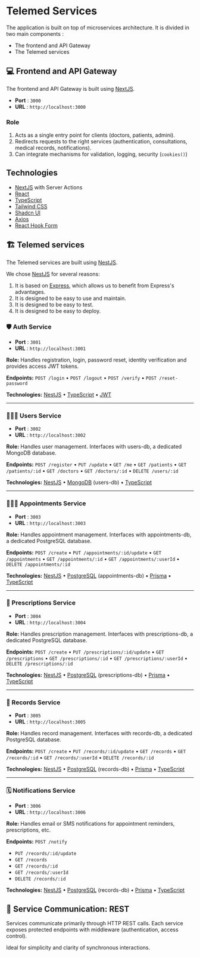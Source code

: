 # Telemed Services

The application is built on top of microservices architecture. It is divided in two main components : 
- The frontend and API Gateway
- The Telemed services

## 💻 Frontend and API Gateway
The frontend and API Gateway is built using [NextJS](https://nextjs.org/).

- **Port** : `3000`
- **URL** : `http://localhost:3000`

### Role
1. Acts as a single entry point for clients (doctors, patients, admini).
2. Redirects requests to the right services (authentication, consultations, medical records, notifications).
3. Can integrate mechanisms for validation, logging, security (`cookies()`)

## Technologies
- [NextJS](https://nextjs.org/) with Server Actions
- [React](https://reactjs.org/)
- [TypeScript](https://www.typescriptlang.org/)
- [Tailwind CSS](https://tailwindcss.com/)
- [Shadcn UI](https://ui.shadcn.com/)
- [Axios](https://www.axios.io/)
- [React Hook Form](https://react-hook-form.com/)

## 🏗️ Telemed services
The Telemed services are built using [NestJS](https://docs.nestjs.com/).

We chose [NestJS](https://docs.nestjs.com/) for several reasons:
1. It is based on [Express](https://expressjs.com/), which allows us to benefit from Express's advantages.
2. It is designed to be easy to use and maintain.
3. It is designed to be easy to test.
4. It is designed to be easy to deploy.

### 🛡️ Auth Service

- **Port** : `3001`
- **URL** : `http://localhost:3001`

**Role:**
Handles registration, login, password reset, identity verification and provides access JWT tokens.

**Endpoints:** `POST /login` • `POST /logout` • `POST /verify` • `POST /reset-password`

**Technologies:** [NestJS](https://docs.nestjs.com/) • [TypeScript](https://www.typescriptlang.org/) • [JWT](https://jwt.io/)

---

### 🧑🏻‍⚕️ Users Service

- **Port** : `3002`
- **URL** : `http://localhost:3002`

**Role:** Handles user management. Interfaces with users-db, a dedicated MongoDB database.

**Endpoints:** `POST /register` • `PUT /update` • `GET /me` • `GET /patients` • `GET /patients/:id` • `GET /doctors` • `GET /doctors/:id` • `DELETE /users/:id`

**Technologies:** [NestJS](https://docs.nestjs.com/) • [MongoDB](https://www.mongodb.com/) (users-db) • [TypeScript](https://www.typescriptlang.org/)

---

### 🧑‍🤝‍🧑 Appointments Service

- **Port** : `3003`
- **URL** : `http://localhost:3003`

**Role:** Handles appointment management. Interfaces with appointments-db, a dedicated PostgreSQL database.

**Endpoints:** `POST /create` • `PUT /appointments/:id/update` • `GET /appointments` • `GET /appointments/:id` • `GET /appointments/:userId` • `DELETE /appointments/:id`

**Technologies:** [NestJS](https://docs.nestjs.com/) • [PostgreSQL](https://www.postgresql.org/) (appointments-db) • [Prisma](https://www.prisma.io/) • [TypeScript](https://www.typescriptlang.org/)

---

### 💊 Prescriptions Service

- **Port** : `3004`
- **URL** : `http://localhost:3004`

**Role:** Handles prescription management. Interfaces with prescriptions-db, a dedicated PostgreSQL database.

**Endpoints:** `POST /create` • `PUT /prescriptions/:id/update` • `GET /prescriptions` • `GET /prescriptions/:id` • `GET /prescriptions/:userId` • `DELETE /prescriptions/:id`

**Technologies:** [NestJS](https://docs.nestjs.com/) • [PostgreSQL](https://www.postgresql.org/) (prescriptions-db) • [Prisma](https://www.prisma.io/) • [TypeScript](https://www.typescriptlang.org/)

---

### 📁 Records Service

- **Port** : `3005`
- **URL** : `http://localhost:3005`

**Role:** Handles record management. Interfaces with records-db, a dedicated PostgreSQL database.

**Endpoints:** `POST /create` • `PUT /records/:id/update` • `GET /records` • `GET /records/:id` • `GET /records/:userId` • `DELETE /records/:id`

**Technologies:** [NestJS](https://docs.nestjs.com/) • [PostgreSQL](https://www.postgresql.org/) (records-db) • [Prisma](https://www.prisma.io/) • [TypeScript](https://www.typescriptlang.org/)

---

### 🗓️ Notifications Service

- **Port** : `3006`
- **URL** : `http://localhost:3006`

**Role:** Handles email or SMS notifications for appointment reminders, prescriptions, etc.

**Endpoints:** `POST /notify`
- `PUT /records/:id/update`
- `GET /records`
- `GET /records/:id`
- `GET /records/:userId`
- `DELETE /records/:id`

**Technologies:** [NestJS](https://docs.nestjs.com/) • [PostgreSQL](https://www.postgresql.org/) (records-db) • [Prisma](https://www.prisma.io/) • [TypeScript](https://www.typescriptlang.org/)


## 🔗 Service Communication: REST

Services communicate primarily through HTTP REST calls. Each service exposes protected endpoints with middleware (authentication, access control).

Ideal for simplicity and clarity of synchronous interactions.

